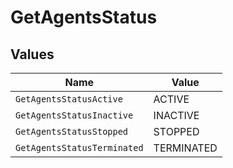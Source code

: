 # GetAgentsStatus


## Values

| Name                        | Value                       |
| --------------------------- | --------------------------- |
| `GetAgentsStatusActive`     | ACTIVE                      |
| `GetAgentsStatusInactive`   | INACTIVE                    |
| `GetAgentsStatusStopped`    | STOPPED                     |
| `GetAgentsStatusTerminated` | TERMINATED                  |